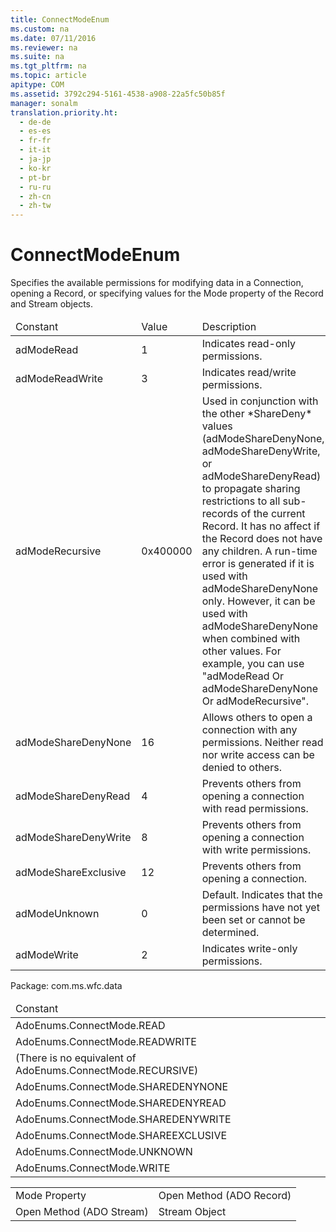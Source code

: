 ```yaml
---
title: ConnectModeEnum
ms.custom: na
ms.date: 07/11/2016
ms.reviewer: na
ms.suite: na
ms.tgt_pltfrm: na
ms.topic: article
apitype: COM
ms.assetid: 3792c294-5161-4538-a908-22a5fc50b85f
manager: sonalm
translation.priority.ht: 
  - de-de
  - es-es
  - fr-fr
  - it-it
  - ja-jp
  - ko-kr
  - pt-br
  - ru-ru
  - zh-cn
  - zh-tw
---
```

# ConnectModeEnum
<?xml version="1.0" encoding="utf-8"?>
<developerReferenceWithoutSyntaxDocument xmlns="http://ddue.schemas.microsoft.com/authoring/2003/5" xmlns:xlink="http://www.w3.org/1999/xlink" xmlns:xsi="http://www.w3.org/2001/XMLSchema-instance" xsi:schemaLocation="http://ddue.schemas.microsoft.com/authoring/2003/5 http://dduestorage.blob.core.windows.net/ddueschema/developer.xsd">
  <introduction>
    <para>Specifies the available permissions for modifying data in a <legacyLink xlink:href="ef6b1824-5b12-43db-89d7-8f3d13896d4d">Connection</legacyLink>, opening a <legacyLink xlink:href="db83ed2c-a8e3-460c-8682-64667e4d5d01">Record</legacyLink>, or specifying values for the <legacyLink xlink:href="808661eb-0d7c-4e6d-8e40-9dc3bef3d77a">Mode</legacyLink> property of the <legacyBold>Record</legacyBold> and <legacyLink xlink:href="0514531f-009d-4519-abc3-d727014a39f1">Stream</legacyLink> objects.</para>
    <table xmlns:caps="http://schemas.microsoft.com/build/caps/2013/11">
      <thead>
        <tr>
          <TD>
            <para>Constant</para>
          </TD>
          <TD>
            <para>Value</para>
          </TD>
          <TD>
            <para>Description</para>
          </TD>
        </tr>
      </thead>
      <tbody>
        <tr>
          <TD>
            <para>
              <legacyBold>adModeRead</legacyBold>
            </para>
          </TD>
          <TD>
            <para>1</para>
          </TD>
          <TD>
            <para>Indicates read-only permissions.</para>
          </TD>
        </tr>
        <tr>
          <TD>
            <para>
              <legacyBold>adModeReadWrite</legacyBold>
            </para>
          </TD>
          <TD>
            <para>3</para>
          </TD>
          <TD>
            <para>Indicates read/write permissions.</para>
          </TD>
        </tr>
        <tr>
          <TD>
            <para>
              <legacyBold>adModeRecursive</legacyBold>
            </para>
          </TD>
          <TD>
            <para>0x400000</para>
          </TD>
          <TD>
            <para>Used in conjunction with the other <legacyItalic>*ShareDeny*</legacyItalic> values (<legacyBold>adModeShareDenyNone</legacyBold>, <legacyBold>adModeShareDenyWrite</legacyBold>, or <legacyBold>adModeShareDenyRead</legacyBold>) to propagate sharing restrictions to all sub-records of the current <legacyBold>Record</legacyBold>. It has no affect if the <legacyBold>Record</legacyBold> does not have any children. A run-time error is generated if it is used with <legacyBold>adModeShareDenyNone</legacyBold> only. However, it can be used with <legacyBold>adModeShareDenyNone</legacyBold> when combined with other values. For example, you can use "<legacyBold>adModeRead</legacyBold> Or <legacyBold>adModeShareDenyNone</legacyBold> Or <legacyBold>adModeRecursive</legacyBold>".</para>
          </TD>
        </tr>
        <tr>
          <TD>
            <para>
              <legacyBold>adModeShareDenyNone</legacyBold>
            </para>
          </TD>
          <TD>
            <para>16</para>
          </TD>
          <TD>
            <para>Allows others to open a connection with any permissions. Neither read nor write access can be denied to others.</para>
          </TD>
        </tr>
        <tr>
          <TD>
            <para>
              <legacyBold>adModeShareDenyRead</legacyBold>
            </para>
          </TD>
          <TD>
            <para>4</para>
          </TD>
          <TD>
            <para>Prevents others from opening a connection with read permissions.</para>
          </TD>
        </tr>
        <tr>
          <TD>
            <para>
              <legacyBold>adModeShareDenyWrite</legacyBold>
            </para>
          </TD>
          <TD>
            <para>8</para>
          </TD>
          <TD>
            <para>Prevents others from opening a connection with write permissions.</para>
          </TD>
        </tr>
        <tr>
          <TD>
            <para>
              <legacyBold>adModeShareExclusive</legacyBold>
            </para>
          </TD>
          <TD>
            <para>12</para>
          </TD>
          <TD>
            <para>Prevents others from opening a connection.</para>
          </TD>
        </tr>
        <tr>
          <TD>
            <para>
              <legacyBold>adModeUnknown</legacyBold>
            </para>
          </TD>
          <TD>
            <para>0</para>
          </TD>
          <TD>
            <para>Default. Indicates that the permissions have not yet been set or cannot be determined.</para>
          </TD>
        </tr>
        <tr>
          <TD>
            <para>
              <legacyBold>adModeWrite</legacyBold>
            </para>
          </TD>
          <TD>
            <para>2</para>
          </TD>
          <TD>
            <para>Indicates write-only permissions.</para>
          </TD>
        </tr>
      </tbody>
    </table>
  </introduction>
  <section>
    <title>ADO/WFC Equivalent</title>
    <content>
      <para>Package: <legacyBold>com.ms.wfc.data</legacyBold></para>
      <table xmlns:caps="http://schemas.microsoft.com/build/caps/2013/11">
        <thead>
          <tr>
            <TD>
              <para>Constant</para>
            </TD>
          </tr>
        </thead>
        <tbody>
          <tr>
            <TD>
              <para>AdoEnums.ConnectMode.READ</para>
            </TD>
          </tr>
          <tr>
            <TD>
              <para>AdoEnums.ConnectMode.READWRITE</para>
            </TD>
          </tr>
          <tr>
            <TD>
              <para>(There is no equivalent of AdoEnums.ConnectMode.RECURSIVE)</para>
            </TD>
          </tr>
          <tr>
            <TD>
              <para>AdoEnums.ConnectMode.SHAREDENYNONE</para>
            </TD>
          </tr>
          <tr>
            <TD>
              <para>AdoEnums.ConnectMode.SHAREDENYREAD</para>
            </TD>
          </tr>
          <tr>
            <TD>
              <para>AdoEnums.ConnectMode.SHAREDENYWRITE</para>
            </TD>
          </tr>
          <tr>
            <TD>
              <para>AdoEnums.ConnectMode.SHAREEXCLUSIVE</para>
            </TD>
          </tr>
          <tr>
            <TD>
              <para>AdoEnums.ConnectMode.UNKNOWN</para>
            </TD>
          </tr>
          <tr>
            <TD>
              <para>AdoEnums.ConnectMode.WRITE</para>
            </TD>
          </tr>
        </tbody>
      </table>
    </content>
  </section>
  <section>
    <title>Applies To</title>
    <content>
      <table xmlns:caps="http://schemas.microsoft.com/build/caps/2013/11">
        <tbody>
          <tr>
            <TD>
              <para>
                <link xlink:href="808661eb-0d7c-4e6d-8e40-9dc3bef3d77a">Mode Property</link>
              </para>
            </TD>
            <TD>
              <para>
                <link xlink:href="ab79a623-88a9-40b6-a017-a658bf19b778">Open Method (ADO Record)</link>
              </para>
            </TD>
          </tr>
          <tr>
            <TD>
              <para>
                <link xlink:href="d26f48fb-904e-4932-a245-3b4332ca1600">Open Method (ADO Stream)</link>
              </para>
            </TD>
            <TD>
              <para>
                <link xlink:href="0514531f-009d-4519-abc3-d727014a39f1">Stream Object</link>
              </para>
            </TD>
          </tr>
        </tbody>
      </table>
    </content>
  </section>
  <relatedTopics />
</developerReferenceWithoutSyntaxDocument>